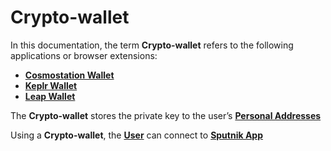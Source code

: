 # Crypto-wallet

In this documentation, the term **Crypto-wallet** refers to the following applications or browser extensions:&#x20;

* [**Cosmostation Wallet**](https://www.cosmostation.io/)
* [**Keplr Wallet**](https://www.keplr.app/)
* [**Leap Wallet**](https://leapwallet.io/)

The **Crypto-wallet** stores the private key to the user’s [**Personal Addresses**](personal-address.md)&#x20;

Using a **Crypto-wallet**, the [**User**](user.md) can connect to [**Sputnik App**](sputnik-app.md)
